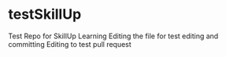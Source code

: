 # testSkillUp
Test Repo for SkillUp Learning
Editing the file for test editing and committing
Editing to test pull request
